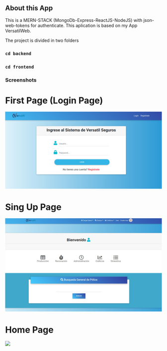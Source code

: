 ## About this App

This is a MERN-STACK (MongoDb-Express-ReactJS-NodeJS) with json-web-tokens for authenticate.
This aplication is based on my App VersatilWeb.

The project is divided in two folders

### `cd backend`
### `cd frontend` 

### Screenshots

# First Page (Login Page)
![](screenshot.jpg)

# Sing Up Page
![](screenshot2.jpg)

# Home Page
![](screenshot3.jpg)